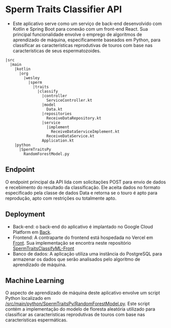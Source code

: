 #  Sperm Traits Classifier API

- Este aplicativo serve como um serviço de back-end desenvolvido com Kotlin e Spring Boot para conexão com um front-end React. Sua principal funcionalidade envolve o emprego de algoritmos de aprendizado de máquina, especificamente baseados em Python, para classificar as características reprodutivas de touros com base nas características de seus espermatozoides.

```
|src
  |main
    |kotlin
      |org
        |wesley
          |sperm
            |traits
              |classify
                |controller
                  ServiceController.kt
                |model
                  Data.kt
                |repositories
                  ReceiveDataRepository.kt
                |service
                  |implement
                    ReceiveDataServiceImplement.kt
                  ReceiveDataService.kt
                Application.kt
    |python
      |SpermTraitsPy
        RandomForestModel.py
```

## Endpoint

O endpoint principal da API lida com solicitações POST para envio de dados e recebimento do resultado da classificação. Ele aceita dados no formato especificado pela classe de dados Data e retorna se o touro é apto para reprodução, apto com restrições ou totalmente apto.

## Deployment

- Back-end: o back-end do aplicativo é implantado no Google Cloud Platform em [Back](https://app-cz7upoyahq-uc.a.run.app).
- Frontend: A contraparte do frontend está hospedada no Vercel em [Front](sperm-traits-classify-ml-front.vercel.app). Sua implementação se encontra neste repositório [SpermTraitsClassifyML-Front](https://github.com/Wesley00s/SpermTraitsClassifyML-Front.git)
- Banco de dados: A aplicação utiliza uma instância do PostgreSQL para armazenar os dados que serão analisados pelo algoritmo de aprendizado de máquina.

## Machine Learning 
O aspecto de aprendizado de máquina deste aplicativo envolve um script Python localizado em [/src/main/python/SpermTraitsPy/RandomForestModel.py](https://github.com/Wesley00s/BullSpermTraitsClassifyML/blob/master/src/main/python/SpermTraitsPy/RandomForestModel.py). Este script contém a implementação do modelo de floresta aleatória utilizado para classificar as características reprodutivas de touros com base nas características espermáticas.
